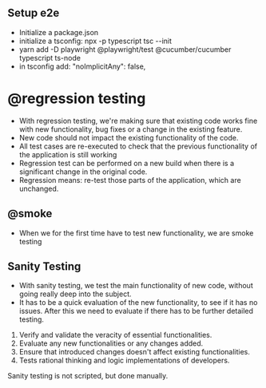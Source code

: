 ## Setup e2e

* Initialize a package.json
* initialize a tsconfig: npx -p typescript tsc --init
* yarn add -D playwright @playwright/test @cucumber/cucumber typescript ts-node
* in tsconfig add: "noImplicitAny": false, 


# @regression testing

* With regression testing, we're making sure that existing code works fine with new functionality, bug fixes or a change in the existing feature.
* New code should not impact the existing functionality of the code.
* All test cases are re-executed to check that the previous functionality of the application is still working
* Regression test can be performed on a new build when there is a significant change in the original code.
* Regression means: re-test those parts of the application, which are unchanged.

## @smoke

* When we for the first time have to test new functionality, we are smoke testing

## Sanity Testing

* With sanity testing, we test the main functionality of new code, without going really deep into the subject.
* It has to be a quick evaluation of the new functionality, to see if it has no issues. After this we need to evaluate if there has to be further detailed testing.
1. Verify and validate the veracity of essential functionalities.
2. Evaluate any new functionalities or any changes added.
3. Ensure that introduced changes doesn't affect existing functionalities.
4. Tests rational thinking and logic implementations of developers.

Sanity testing is not scripted, but done manually.

